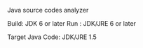 Java source codes analyzer

Build: JDK 6 or later
Run  : JDK/JRE 6 or later

Target Java Code: JDK/JRE 1.5

